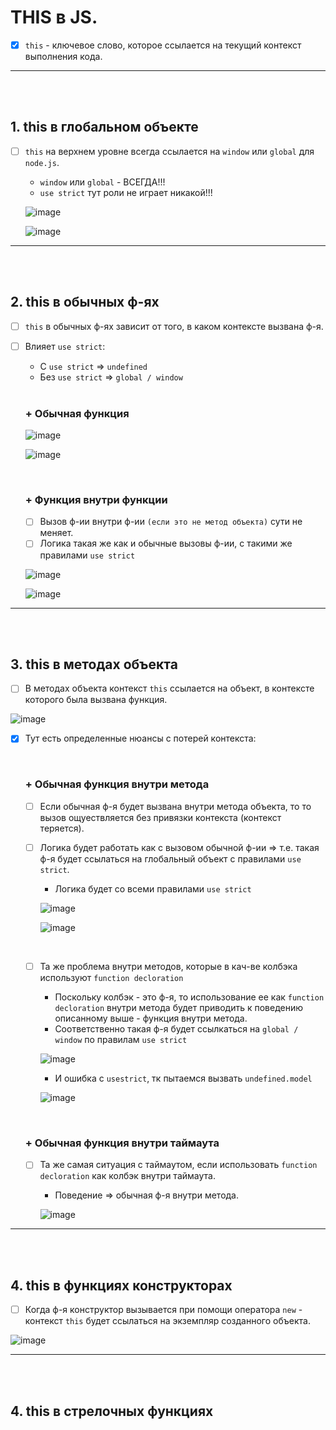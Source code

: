 # THIS в JS.

- [x] `this` - ключевое слово, которое ссылается на текущий контекст выполнения кода. 

<hr>
<br>
<br>

<h2>1. this в глобальном объекте</h2>

- [ ] `this` на верхнем уровне всегда ссылается на `window` или `global` для `node.js`.

  + `window` или `global` - ВСЕГДА!!!
  + `use strict` тут роли не играет никакой!!!

  ![image](https://github.com/acidshotgun/learn-js-vanilla/assets/117285472/e0622cf5-9a63-4f9e-ab55-4a2d8ffcb121)
  
  ![image](https://github.com/acidshotgun/learn-js-vanilla/assets/117285472/9cfdd02b-cdee-43c5-838d-248fa9539b6a)

<hr>
<br>
<br>

<h2>2. this в обычных ф-ях</h2>

- [ ] `this` в обычных ф-ях зависит от того, в каком контексте вызвана ф-я.

- [ ] Влияет `use strict`:

  + С `use strict` => `undefined`
  + Без `use strict` => `global / window`
     
  <br>
     
  <h3>+ Обычная функция</h3>

  ![image](https://github.com/acidshotgun/learn-js-vanilla/assets/117285472/60b2ce37-5e79-4e99-ae41-536cd0b7fae5)

  ![image](https://github.com/acidshotgun/learn-js-vanilla/assets/117285472/bd79b10b-4e97-4515-8bd5-23238dc2b7fd)

  <br>

  <h3>+ Функция внутри функции</h3>

  - [ ] Вызов ф-ии внутри ф-ии `(если это не метод объекта)` сути не меняет.
  - [ ] Логика такая же как и обычные вызовы ф-ии, с такими же правилами `use strict`
     
  ![image](https://github.com/acidshotgun/learn-js-vanilla/assets/117285472/bb401204-4026-46ca-af3b-b539aa63abe6)

  ![image](https://github.com/acidshotgun/learn-js-vanilla/assets/117285472/a286aad2-d5a0-46cf-a6ad-b583bed275b5)

<hr>
<br>
<br>

<h2>3. this в методах объекта</h2>

- [ ] В методах объекта контекст `this` ссылается на объект, в контексте которого была вызвана функция.

![image](https://github.com/acidshotgun/learn-js-vanilla/assets/117285472/71aa41a4-1355-47f8-ada2-1309bc0dd0d4)

- [x] Тут есть определенные нюансы с потерей контекста:

  <br>
       
    <h3>+ Обычная функция внутри метода</h3>

    - [ ] Если обычная ф-я будет вызвана внутри метода объекта, то то вызов ощуествляется без привязки контекста (контекст теряется).
    - [ ] Логика будет работать как с вызовом обычной ф-ии => т.е. такая ф-я будет ссылаться на глобальный объект с правилами `use strict`.
     
      + Логика будет со всеми правилами `use strict`
         
      ![image](https://github.com/acidshotgun/learn-js-vanilla/assets/117285472/792f9d37-8459-41ae-bb44-1d346e97e7f8)

      ![image](https://github.com/acidshotgun/learn-js-vanilla/assets/117285472/51607b20-79dd-4c52-96c0-93c95b20281a)

    <br>

    - [ ] Та же проблема внутри методов, которые в кач-ве колбэка используют `function decloration`

      + Поскольку колбэк - это ф-я, то использование ее как `function decloration` внутри метода будет приводить к поведению описанному выше - функция внутри метода.
      + Соответственно такая ф-я будет ссылкаться на `global / window` по правилам `use strict`
         
      ![image](https://github.com/acidshotgun/learn-js-vanilla/assets/117285472/635b6f9b-e491-4467-84fd-8447bc271328)

      + И ошибка с `usestrict`, тк пытаемся вызвать `undefined.model`
         
      ![image](https://github.com/acidshotgun/learn-js-vanilla/assets/117285472/db29cd7e-224b-4aa3-860c-0582c8a49a3d)

  <br>
       
    <h3>+ Обычная функция внутри таймаута</h3>

    - [ ] Та же самая ситуация с таймаутом, если использовать `function decloration` как колбэк внутри таймаута.
       
      + Поведение => обычная ф-я внутри метода.
         
      ![image](https://github.com/acidshotgun/learn-js-vanilla/assets/117285472/09396827-af5d-4983-b0d2-369cedea619d)

<hr>
<br>
<br>

<h2>4. this в функциях конструкторах</h2>

- [ ] Когда ф-я конструктор вызывается при помощи оператора `new` - контекст `this` будет ссылаться на экземпляр созданного объекта.

![image](https://github.com/acidshotgun/learn-js-vanilla/assets/117285472/46fe5b1f-9354-4e0f-9514-61c9d3df518b)

<hr>
<br>
<br>

<h2>4. this в стрелочных функциях</h2>      



    
